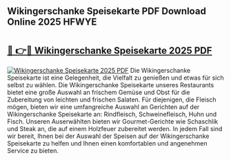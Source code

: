 ## Wikingerschanke Speisekarte PDF Download Online 2025 HFWYE

# <h2><a href="http://gc9bxtb.nevu.top/?p=Wikingerschanke+Speisekarte">🔗 👉🔴 Wikingerschanke Speisekarte 2025 PDF</a></h2>

[![Wikingerschanke Speisekarte 2025 PDF](https://i.imgur.com/dBaPXMq.png)](http://gc9bxtb.nevu.top/?p=Wikingerschanke+Speisekarte)
Die Wikingerschanke Speisekarte ist eine Gelegenheit, die Vielfalt zu genießen und etwas für sich selbst zu wählen. Die Wikingerschanke Speisekarte unseres Restaurants bietet eine große Auswahl an frischem Gemüse und Obst für die Zubereitung von leichten und frischen Salaten. Für diejenigen, die Fleisch mögen, bieten wir eine umfangreiche Auswahl an Gerichten auf der Wikingerschanke Speisekarte an: Rindfleisch, Schweinefleisch, Huhn und Fisch. Unseren Auserwählten bieten wir Gourmet-Gerichte wie Schaschlik und Steak an, die auf einem Holzfeuer zubereitet werden. In jedem Fall sind wir bereit, Ihnen bei der Auswahl der Speisen auf der Wikingerschanke Speisekarte zu helfen und Ihnen einen komfortablen und angenehmen Service zu bieten.
